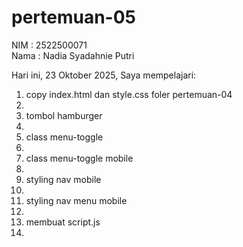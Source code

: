 # pertemuan-05

NIM : 2522500071<br>
Nama : Nadia Syadahnie Putri<br>

Hari ini, 23 Oktober 2025, Saya mempelajari:
<ol>
    <li>copy index.html dan style.css foler pertemuan-04<li>
    <li>tombol hamburger<li>
    <li>class menu-toggle<li>
    <li>class menu-toggle mobile<li>
    <li>styling nav mobile<li>
    <li>styling nav menu mobile<li>
    <li>membuat script.js<li>
</ol>